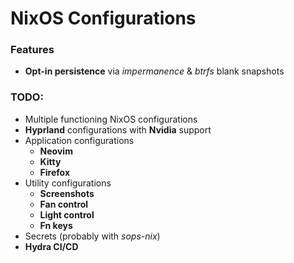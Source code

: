 # NixOS Configurations

### Features
- **Opt-in persistence** via *impermanence* & *btrfs* blank snapshots

### TODO:
- Multiple functioning NixOS configurations
- **Hyprland** configurations with **Nvidia** support
- Application configurations
  - **Neovim**
  - **Kitty**
  - **Firefox**
- Utility configurations
  - **Screenshots**
  - **Fan control**
  - **Light control**
  - **Fn keys**
- Secrets (probably with *sops-nix*)
- **Hydra CI/CD**
